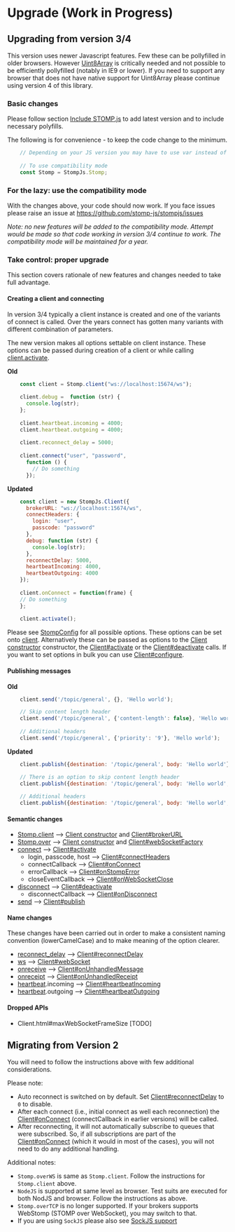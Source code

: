 # Upgrade (Work in Progress)

## Upgrading from version 3/4

This version uses newer Javascript features. Few these can be pollyfilled in older
browsers.
However [Uint8Array](https://developer.mozilla.org/en-US/docs/Web/JavaScript/Reference/Global_Objects/Uint8Array)
is critically needed and not possible to be efficiently pollyfilled  (notably in IE9 or lower).
If you need to support any browser that does not have native support for Uint8Array
please continue using version 4 of this library.

### Basic changes

Please follow section [Include STOMP.js](usage.html#include-stomp-js) to add latest version
and to include necessary polyfills.

The following is for convenience - to keep the code change to the minimum.

```javascript
    // Depending on your JS version you may have to use var instead of const 
     
    // To use compatibility mode
    const Stomp = StompJs.Stomp;
```

### For the lazy: use the compatibility mode

With the changes above, your code should now work. If you face issues please
raise an issue at https://github.com/stomp-js/stompjs/issues

*Note: no new features will be added to the compatibility mode.
Attempt would be made so that code working in version 3/4 continue
to work. The compatibility mode will be maintained for a year.*


### Take control: proper upgrade

This section covers rationale of new features and 
changes needed to take full advantage.

#### Creating a client and connecting

In version 3/4 typically a client instance is created and one of the
variants of connect is called.
Over the years connect has gotten many variants with different
combination of parameters.

The new version makes all options settable on client instance.
These options can be passed during creation of a client or while
calling [client.activate](https://stomp-js.github.io/stompjs/classes/Client.html#activate).

**Old**

```javascript
    const client = Stomp.client("ws://localhost:15674/ws");
    
    client.debug =  function (str) {
      console.log(str);
    };
    
    client.heartbeat.incoming = 4000;
    client.heartbeat.outgoing = 4000;
    
    client.reconnect_delay = 5000;
    
    client.connect("user", "password",
      function () {
        // Do something
      });
```

**Updated**

```javascript
    const client = new StompJs.Client({
      brokerURL: "ws://localhost:15674/ws",
      connectHeaders: {
        login: "user",
        passcode: "password"
      },
      debug: function (str) {
        console.log(str);
      },
      reconnectDelay: 5000,
      heartbeatIncoming: 4000,
      heartbeatOutgoing: 4000
    });
    
    client.onConnect = function(frame) {
    // Do something
    };
    
    client.activate();
```

Please see [StompConfig](../interfaces/StompConfig.html) for all possible options.
These options can be set onto [client](../classes/Client.html).
Alternatively these can be passed
as options to the [Client constructor](../classes/Client.html#constructor) constructor,
the [Client#activate](../classes/Client.html#activate)
or the [Client#deactivate](../classes/Client.html#deactivate) calls.
If you want to set options in bulk you can use [Client#configure](../classes/Client.html#configure).

#### Publishing messages

**Old**

```javascript
    client.send('/topic/general', {}, 'Hello world');

    // Skip content length header
    client.send('/topic/general', {'content-length': false}, 'Hello world');
 
    // Additional headers
    client.send('/topic/general', {'priority': '9'}, 'Hello world');
```

**Updated**

```javascript
    client.publish({destination: '/topic/general', body: 'Hello world'});

    // There is an option to skip content length header
    client.publish({destination: '/topic/general', body: 'Hello world', skipContentLengthHeader: true});
    
    // Additional headers
    client.publish({destination: '/topic/general', body: 'Hello world', headers: {'priority': '9'}});
```

#### Semantic changes

- [Stomp.client](../classes/Stomp.html#client) --> [Client constructor](../classes/Client.html#constructor)
  and [Client#brokerURL](../classes/Client.html#brokerURL)
- [Stomp.over](../classes/Stomp.html#over) --> [Client constructor](../classes/Client.html#constructor)
  and [Client#webSocketFactory](../classes/Client.html#webSocketFactory)
- [connect](../classes/CompatClient.html#connect) --> [Client#activate](../classes/Client.html#activate)
    - login, passcode, host --> [Client#connectHeaders](../classes/Client.html#connectHeaders)
    - connectCallback --> [Client#onConnect](../classes/Client.html#onConnect) 
    - errorCallback --> [Client#onStompError](../classes/Client.html#onStompError)
    - closeEventCallback --> [Client#onWebSocketClose](../classes/Client.html#onWebSocketClose) 
- [disconnect](../classes/CompatClient.html#disconnect) --> [Client#deactivate](../classes/Client.html#deactivate)
    - disconnectCallback --> [Client#onDisconnect](../classes/Client.html#onDisconnect)
- [send](../classes/CompatClient.html#send) --> [Client#publish](../classes/Client.html#publish)

#### Name changes

These changes have been carried out in order to make a consistent naming convention (lowerCamelCase)
and to make meaning of the option clearer.

- [reconnect_delay](../classes/CompatClient.html#reconnect_delay) --> [Client#reconnectDelay](../classes/Client.html#reconnectDelay)
- [ws](../classes/CompatClient.html#ws) --> [Client#webSocket](../classes/Client.html#webSocket)
- [onreceive](../classes/CompatClient.html#onreceive) --> [Client#onUnhandledMessage](../classes/Client.html#onUnhandledMessage)
- [onreceipt](../classes/CompatClient.html#onreceipt) --> [Client#onUnhandledReceipt](../classes/Client.html#onUnhandledReceipt)
- [heartbeat](../classes/CompatClient.html#heartbeat).incoming --> [Client#heartbeatIncoming](../classes/Client.html#heartbeatIncoming)
- [heartbeat](../classes/CompatClient.html#heartbeat).outgoing --> [Client#heartbeatOutgoing](../classes/Client.html#heartbeatOutgoing)

#### Dropped APIs

- Client.html#maxWebSocketFrameSize [TODO]

## Migrating from Version 2

You will need to follow the instructions above with few additional considerations.

Please note:

* Auto reconnect is switched on by default.
  Set [Client#reconnectDelay](../classes/Client.html#reconnectDelay) to `0` to disable.
* After each connect (i.e., initial connect as well each reconnection) the 
  [Client#onConnect](../classes/Client.html#onConnect) (connectCallback in earlier versions)
  will be called.
* After reconnecting, it will not automatically subscribe to queues that were subscribed.
  So, if all subscriptions are part of the 
  [Client#onConnect](../classes/Client.html#onConnect) (which it would in most of the cases),
  you will not need to do any additional handling.

Additional notes:

- `Stomp.overWS` is same as `Stomp.client`. Follow the instructions for `Stomp.client` above.
- `NodeJS` is supported at same level as browser. Test suits are executed for both NodJS and browser.
  Follow the instructions as above.
- `Stomp.overTCP` is no longer supported. If your brokers supports WebStomp (STOMP over WebSocket),
  you may switch to that.
- If you are using `SockJS` please also see [SockJS support](../sockjs.html)
